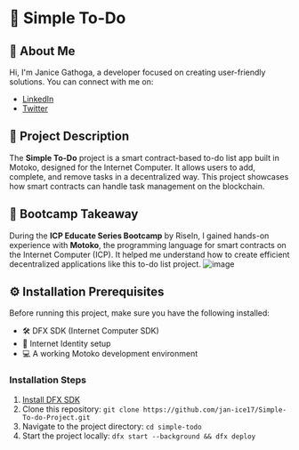 # 📝 Simple To-Do

## 👋 About Me
Hi, I'm Janice Gathoga, a developer focused on creating user-friendly solutions. You can connect with me on:
- [LinkedIn](https://www.linkedin.com/in/JaniceGathoga) 
- [Twitter](https://twitter.com/JaniceGathoga)

## 📄 Project Description
The **Simple To-Do** project is a smart contract-based to-do list app built in Motoko, designed for the Internet Computer. It allows users to add, complete, and remove tasks in a decentralized way. This project showcases how smart contracts can handle task management on the blockchain.

## 🚀 Bootcamp Takeaway
During the **ICP Educate Series Bootcamp** by RiseIn, I gained hands-on experience with **Motoko**, the programming language for smart contracts on the Internet Computer (ICP). It helped me understand how to create efficient decentralized applications like this to-do list project.
![image](https://github.com/user-attachments/assets/0724886d-dc10-4bc6-9756-0963ba56e29e)



## ⚙️ Installation Prerequisites
Before running this project, make sure you have the following installed:
- 🛠️ DFX SDK (Internet Computer SDK)
- 🔐 Internet Identity setup
- 💻 A working Motoko development environment

### Installation Steps
1. [Install DFX SDK](https://internetcomputer.org/docs/current/developer-docs/quickstart/quickstart-local-setup)
2. Clone this repository: `git clone https://github.com/jan-ice17/Simple-To-do-Project.git`
3. Navigate to the project directory: `cd simple-todo`
4. Start the project locally: `dfx start --background && dfx deploy`

